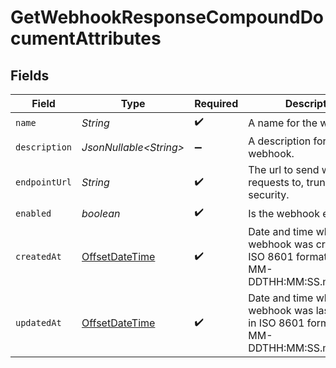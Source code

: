# GetWebhookResponseCompoundDocumentAttributes


## Fields

| Field                                                                                            | Type                                                                                             | Required                                                                                         | Description                                                                                      | Example                                                                                          |
| ------------------------------------------------------------------------------------------------ | ------------------------------------------------------------------------------------------------ | ------------------------------------------------------------------------------------------------ | ------------------------------------------------------------------------------------------------ | ------------------------------------------------------------------------------------------------ |
| `name`                                                                                           | *String*                                                                                         | :heavy_check_mark:                                                                               | A name for the webhook.                                                                          | My Webhook                                                                                       |
| `description`                                                                                    | *JsonNullable\<String>*                                                                          | :heavy_minus_sign:                                                                               | A description for the webhook.                                                                   | A webhook for sms events                                                                         |
| `endpointUrl`                                                                                    | *String*                                                                                         | :heavy_check_mark:                                                                               | The url to send webhook requests to, truncated for security.                                     | https://www.example.com                                                                          |
| `enabled`                                                                                        | *boolean*                                                                                        | :heavy_check_mark:                                                                               | Is the webhook enabled.                                                                          |                                                                                                  |
| `createdAt`                                                                                      | [OffsetDateTime](https://docs.oracle.com/javase/8/docs/api/java/time/OffsetDateTime.html)        | :heavy_check_mark:                                                                               | Date and time when the webhook was created, in ISO 8601 format (YYYY-MM-DDTHH:MM:SS.mmmmmm)      | 2022-11-08T01:23:45+00:00                                                                        |
| `updatedAt`                                                                                      | [OffsetDateTime](https://docs.oracle.com/javase/8/docs/api/java/time/OffsetDateTime.html)        | :heavy_check_mark:                                                                               | Date and time when the webhook was last updated, in ISO 8601 format (YYYY-MM-DDTHH:MM:SS.mmmmmm) | 2022-11-08T01:23:45+00:00                                                                        |